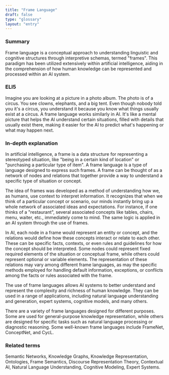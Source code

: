 ```yaml
---
title: "Frame Language"
draft: false
type: "glossary"
layout: "entry"
---
```


### Summary

Frame language is a conceptual approach to understanding linguistic and cognitive structures through interpretive schemas, termed "frames". This paradigm has been utilized extensively within artificial intelligence, aiding in the comprehension of how human knowledge can be represented and processed within an AI system.

### ELI5

Imagine you are looking at a picture in a photo album. The photo is of a circus. You see clowns, elephants, and a big tent. Even though nobody told you it's a circus, you understand it because you know what things usually exist at a circus. A frame language works similarly in AI. It's like a mental picture that helps the AI understand certain situations, filled with details that usually exist there, making it easier for the AI to predict what's happening or what may happen next.

### In-depth explanation

In artificial intelligence, a frame is a data structure for representing a stereotyped situation, like "being in a certain kind of location" or "purchasing a particular type of item". A frame language is a type of language designed to express such frames. A frame can be thought of as a network of nodes and relations that together provide a way to understand a specific type of situation or concept.

The idea of frames was developed as a method of understanding how we, as humans, use context to interpret information. It recognizes that when we think of a particular concept or scenario, our minds instantly bring up a whole network of associated ideas and expectations. For instance, if one thinks of a "restaurant", several associated concepts like tables, chairs, menu, waiter, etc., immediately come to mind. The same logic is applied in an AI system through the use of frames. 

In AI, each node in a frame would represent an entity or concept, and the relations would define how these concepts interact or relate to each other. These can be specific facts, contexts, or even rules and guidelines for how the concept should be interpreted. Some nodes could represent fixed required elements of the situation or conceptual frame, while others could represent optional or variable elements. The representation of these relations may vary among different frame languages, as may the specific methods employed for handling default information, exceptions, or conflicts among the facts or rules associated with the frame.

The use of frame languages allows AI systems to better understand and represent the complexity and richness of human knowledge. They can be used in a range of applications, including natural language understanding and generation, expert systems, cognitive models, and many others. 

There are a variety of frame languages designed for different purposes. Some are used for general-purpose knowledge representation, while others are designed for specific tasks such as natural language processing or diagnostic reasoning. Some well-known frame languages include FrameNet, ConceptNet, and CycL.

### Related terms

Semantic Networks, Knowledge Graphs, Knowledge Representation, Ontologies, Frame Semantics, Discourse Representation Theory, Contextual AI, Natural Language Understanding, Cognitive Modeling, Expert Systems.
